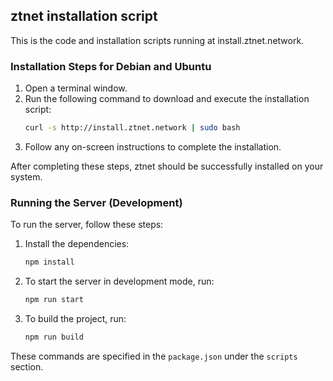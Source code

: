 ## ztnet installation script

This is the code and installation scripts running at install.ztnet.network.

### Installation Steps for Debian and Ubuntu

1. Open a terminal window.
2. Run the following command to download and execute the installation script:
   ```bash
   curl -s http://install.ztnet.network | sudo bash
   ```
3. Follow any on-screen instructions to complete the installation.

After completing these steps, ztnet should be successfully installed on your system.

### Running the Server (Development)

To run the server, follow these steps:

1. Install the dependencies:

   ```bash
   npm install
   ```

2. To start the server in development mode, run:

   ```bash
   npm run start
   ```

3. To build the project, run:
   ```bash
   npm run build
   ```

These commands are specified in the `package.json` under the `scripts` section.

